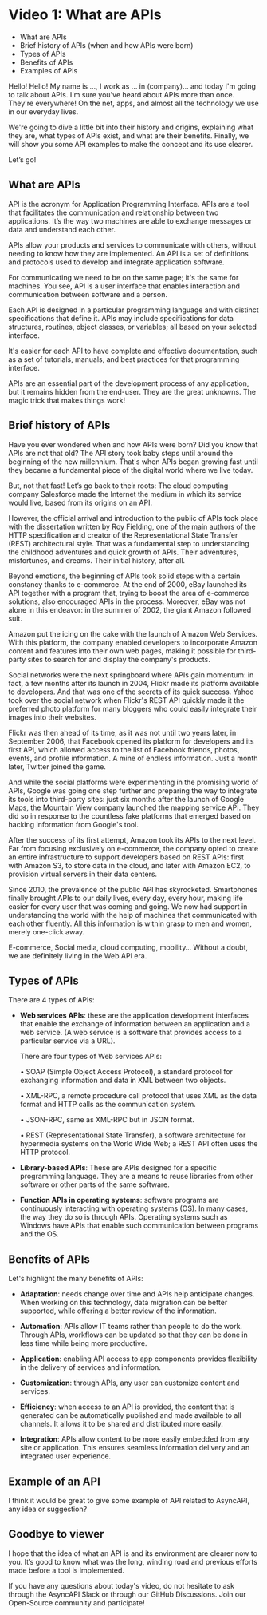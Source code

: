# Video 1: What are APIs

- What are APIs
- Brief history of APIs (when and how APIs were born)
- Types of APIs
- Benefits of APIs
- Examples of APIs

Hello! Hello! My name is …, I work as ... in (company)... and today I'm going to talk about APIs. I'm sure you've heard about APIs more than once. They're everywhere! On the net, apps, and almost all the technology we use in our everyday lives. 

We're going to dive a little bit into their history and origins, explaining what they are, what types of APIs exist, and what are their benefits. Finally, we will show you some API examples to make the concept and its use clearer.

Let’s go!

## What are APIs

API is the acronym for Application Programming Interface. APIs are a tool that facilitates the communication and relationship between two applications. It’s the way two machines are able to exchange messages or data and understand each other. 

APIs allow your products and services to communicate with others, without needing to know how they are implemented. An API is a set of definitions and protocols used to develop and integrate application software.

For communicating we need to be on the same page; it's the same for machines. You see, API is a user interface that enables interaction and communication between software and a person.

Each API is designed in a particular programming language and with distinct specifications that define it. APIs may include specifications for data structures, routines, object classes, or variables; all based on your selected interface.  

It's easier for each API to have complete and effective documentation, such as a set of tutorials, manuals, and best practices for that programming interface.

APIs are an essential part of the development process of any application, but it remains hidden from the end-user. They are the great unknowns. The magic trick that makes things work!

## Brief history of APIs

Have you ever wondered when and how APIs were born? Did you know that APIs are not that old? The API story took baby steps until around the beginning of the new millennium. That's when APIs began growing fast until they became a fundamental piece of the digital world where we live today. 

But, not that fast! Let’s go back to their roots: The cloud computing company Salesforce made the Internet the medium in which its service would live, based from its origins on an API. 

However, the official arrival and introduction to the public of APIs took place with the dissertation written by Roy Fielding, one of the main authors of the HTTP specification and creator of the Representational State Transfer (REST) architectural style. That was a fundamental step to understanding the childhood adventures and quick growth of APIs. Their adventures, misfortunes, and dreams. Their initial history, after all.

Beyond emotions, the beginning of APIs took solid steps with a certain constancy thanks to e-commerce. At the end of 2000, eBay launched its API together with a program that, trying to boost the area of e-commerce solutions, also encouraged APIs in the process. Moreover, eBay was not alone in this endeavor: in the summer of 2002, the giant Amazon followed suit.

Amazon put the icing on the cake with the launch of Amazon Web Services. With this platform, the company enabled developers to incorporate Amazon content and features into their own web pages, making it possible for third-party sites to search for and display the company's products.

Social networks were the next springboard where APIs gain momentum: in fact, a few months after its launch in 2004, Flickr made its platform available to developers. And that was one of the secrets of its quick success. Yahoo took over the social network when Flickr's REST API quickly made it the preferred photo platform for many bloggers who could easily integrate their images into their websites.

Flickr was then ahead of its time, as it was not until two years later, in September 2006, that Facebook opened its platform for developers and its first API, which allowed access to the list of Facebook friends, photos, events, and profile information. A mine of endless information. Just a month later, Twitter joined the game.

And while the social platforms were experimenting in the promising world of APIs, Google was going one step further and preparing the way to integrate its tools into third-party sites: just six months after the launch of Google Maps, the Mountain View company launched the mapping service API. They did so in response to the countless fake platforms that emerged based on hacking information from Google's tool.

After the success of its first attempt, Amazon took its APIs to the next level. Far from focusing exclusively on e-commerce, the company opted to create an entire infrastructure to support developers based on REST APIs: first with Amazon S3, to store data in the cloud, and later with Amazon EC2, to provision virtual servers in their data centers.

Since 2010, the prevalence of the public API has skyrocketed. Smartphones finally brought APIs to our daily lives, every day, every hour, making life easier for every user that was coming and going. We now had support in understanding the world with the help of machines that communicated with each other fluently. All this information is within grasp to men and women, merely one-click away. 

E-commerce, Social media, cloud computing, mobility… Without a doubt, we are definitely living in the Web API era.

## Types of APIs

There are 4 types of APIs: 

- **Web services APIs**: these are the application development interfaces that enable the exchange of information between an application and a web service. (A web service is a software that provides access to a particular service via a URL). 

    There are four types of Web services APIs:

    •	SOAP (Simple Object Access Protocol), a standard protocol for exchanging information and data in XML between two objects.

    •	XML-RPC, a remote procedure call protocol that uses XML as the data format and HTTP calls as the communication system.

    •	JSON-RPC, same as XML-RPC but in JSON format. 

    •	REST (Representational State Transfer), a software architecture for hypermedia systems on the World Wide Web; a REST API often uses the HTTP protocol.

- **Library-based APIs**: These are APIs designed for a specific programming language. They are a means to reuse libraries from other software or other parts of the same software.

- **Function APIs in operating systems**: software programs are continuously interacting with operating systems (OS). In many cases, the way they do so is through APIs. Operating systems such as Windows have APIs that enable such communication between programs and the OS.

## Benefits of APIs

Let's highlight the many benefits of APIs:

- **Adaptation**: needs change over time and APIs help anticipate changes. When working on this technology, data migration can be better supported, while offering a better review of the information. 

- **Automation**: APIs allow IT teams rather than people to do the work. Through APIs, workflows can be updated so that they can be done in less time while being more productive.

- **Application**: enabling API access to app components provides flexibility in the delivery of services and information.  

- **Customization**: through APIs, any user can customize content and services.

- **Efficiency**: when access to an API is provided, the content that is generated can be automatically published and made available to all channels. It allows it to be shared and distributed more easily. 

- **Integration**: APIs allow content to be more easily embedded from any site or application. This ensures seamless information delivery and an integrated user experience.

## Example of an API

I think it would be great to give some example of API related to AsyncAPI, any idea or suggestion?

## Goodbye to viewer

I hope that the idea of what an API is and its environment are clearer now to you. It’s good to know what was the long, winding road and previous efforts made before a tool is implemented. 

If you have any questions about today's video, do not hesitate to ask through the AsyncAPI Slack or through our GitHub Discussions. Join our Open-Source community and participate! 
